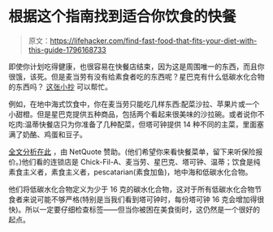 # 根据这个指南找到适合你饮食的快餐

> 原文：<https://lifehacker.com/find-fast-food-that-fits-your-diet-with-this-guide-1796168733>

即使你计划吃得健康，也很容易在快餐店结束，因为这是周围唯一的东西，而且你很饿，该死。但是麦当劳有没有给素食者吃的东西呢？星巴克有什么低碳水化合物的东西吗？ [这张小抄](http://www.netquote.com/health-insurance/health-insurance-articles/fast-food-fits) 可以帮忙。



例如，在地中海式饮食中，你在麦当劳只能吃几样东西:配菜沙拉、苹果片或一个小甜橙。但是星巴克提供五种商品，包括两个看起来很美味的沙拉碗。或者说你不吃肉:温蒂快餐店只为你准备了几种配菜，但塔可钟提供 14 种不同的主菜，里面塞满了奶酪、鸡蛋和豆子。

[全文分析在此](http://www.netquote.com/health-insurance/health-insurance-articles/fast-food-fits) ，由 NetQuote 赞助。(他们希望你来看快餐菜单，留下来听保险报价。)他们看的连锁店是 Chick-Fil-A、麦当劳、星巴克、塔可钟、温蒂；饮食是纯素食主义者，素食主义者，pescatarian(素食加鱼)，地中海和低碳水化合物。

他们将低碳水化合物定义为少于 16 克的碳水化合物，这对于所有低碳水化合物节食者来说可能不够严格(特别是当我们看到塔可钟时，每份塔可钟 16 克会增加得很快)。所以一定要仔细检查标签——但当你被困在美食街时，这仍然是一个很好的起点。